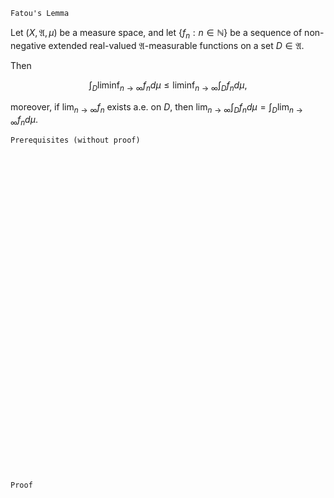 ```
Fatou's Lemma
```
Let $(X, \mathfrak{A}, \mu)$ be a measure space, and
let $\{f_n : n\in \mathbb{N}\}$ be a sequence of non-negative extended real-valued $\mathfrak{A}$-measurable functions on a set $D\in\mathfrak{A}$.

Then

$$
\int_D \liminf_{n \rightarrow \infty} f_n d\mu
\leq
\liminf_{n\rightarrow \infty}
\int_D f_n d\mu,
$$

moreover, if
$\lim_{n\rightarrow \infty} f_n$
exists a.e. on $D$, then $\lim_{n\rightarrow \infty}\int_D f_n d\mu=\int_D \lim_{n\rightarrow \infty}f_n d\mu.$

```
Prerequisites (without proof)
```

<br>
<br>
<br>
<br>
<br>
<br>
<br>
<br>
<br>
<br>
<br>
<br>
<br>
<br>
<br>
<br>
<br>
<br>
<br>
<br>
<br>
<br>
<br>
<br>
<br>
<br>
<br>
<br>
<br>
<br>


```
Proof
```
